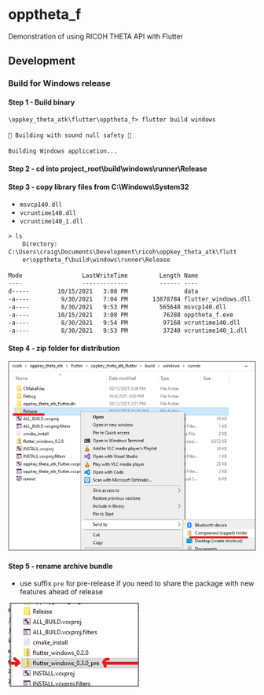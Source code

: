 # opptheta_f

Demonstration of using RICOH THETA API with Flutter

## Development

### Build for Windows release

#### Step 1 - Build binary

```
\oppkey_theta_atk\flutter\opptheta_f> flutter build windows

💪 Building with sound null safety 💪

Building Windows application...
```

#### Step 2 - cd into project_root\build\windows\runner\Release

#### Step 3 - copy library files from C:\Windows\System32

* `msvcp140.dll`
* `vcruntime140.dll`
* `vcruntime140_1.dll`

```
> ls
    Directory: C:\Users\craig\Documents\Development\ricoh\oppkey_theta_atk\flutt
    er\opptheta_f\build\windows\runner\Release

Mode                 LastWriteTime         Length Name
----                 -------------         ------ ----
d-----        10/15/2021   3:08 PM                data
-a----         9/30/2021   7:04 PM       13878784 flutter_windows.dll
-a----         8/30/2021   9:53 PM         565648 msvcp140.dll
-a----        10/15/2021   3:08 PM          76288 opptheta_f.exe
-a----         8/30/2021   9:54 PM          97168 vcruntime140.dll
-a----         8/30/2021   9:53 PM          37240 vcruntime140_1.dll
```

#### Step 4 - zip folder for distribution

![windows build files](docs/images/windows_build_files.png)

#### Step 5 - rename archive bundle

* use suffix `pre` for pre-release if you need to share the package with
new features ahead of release

![release naming](docs/images/windows_zipped_release.png)
